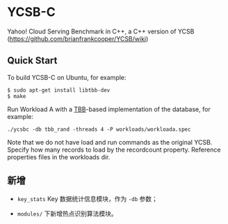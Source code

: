 # YCSB-C

Yahoo! Cloud Serving Benchmark in C++, a C++ version of YCSB (https://github.com/brianfrankcooper/YCSB/wiki)

## Quick Start

To build YCSB-C on Ubuntu, for example:

```
$ sudo apt-get install libtbb-dev
$ make
```

Run Workload A with a [TBB](https://www.threadingbuildingblocks.org)-based
implementation of the database, for example:

```
./ycsbc -db tbb_rand -threads 4 -P workloads/workloada.spec
```

Note that we do not have load and run commands as the original YCSB. Specify
how many records to load by the recordcount property. Reference properties
files in the workloads dir.

## 新增

* `key_stats` Key 数据统计信息模块，作为 `-db` 参数；

* `modules/` 下新增热点识别算法模块。
